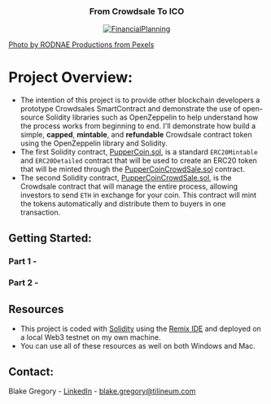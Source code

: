 <h3 align="center">From Crowdsale To ICO</h3>
<p align="center">
  <a href="https://github.com/bgregory0913/From_Crowdsale_To_ICO/">
    <img src="readme_img.jpg" alt="FinancialPlanning" align="center">
  </a>
</p>
                                                                   
[Photo by RODNAE Productions from Pexels](https://www.pexels.com/photo/green-sticky-note-beside-white-and-green-pen-7414214/)


# Project Overview:

* The intention of this project is to provide other blockchain developers a prototype Crowdsales SmartContract and demonstrate the use of open-source Solidity libraries such as OpenZeppelin to help understand how the process works from beginning to end. I'll demonstrate how build a simple, __capped__, __mintable__, and __refundable__ Crowdsale contract token using the OpenZeppelin library and Solidity.
* The first Solidity contract, [PupperCoin.sol](https://github.com/bgregory0913/From_Crowdsale_To_ICO/blob/main/PupperCoin.sol), is a standard `ERC20Mintable` and `ERC20Detailed` contract that will be used to create an ERC20 token that will be minted through the [PupperCoinCrowdSale.sol](https://github.com/bgregory0913/From_Crowdsale_To_ICO/blob/main/PupperCoinCrowdSale.sol) contract.
* The second Solidity contract, [PupperCoinCrowdSale.sol](https://github.com/bgregory0913/From_Crowdsale_To_ICO/blob/main/PupperCoinCrowdSale.sol), is the Crowdsale contract that will manage the entire process, allowing investors to send `ETH` in exchange for your coin. This contract will mint the tokens automatically and distribute them to buyers in one transaction.


## Getting Started:

### Part 1 - 

### Part 2 - 


## Resources
* This project is coded with [Solidity](https://soliditylang.org/) using the [Remix IDE](https://remix.ethereum.org/) and deployed on a local Web3 testnet on my own machine.
* You can use all of these resources as well on both Windows and Mac.


## Contact:
Blake Gregory - [LinkedIn](www.linkedin.com/in/blake-greg) - blake.gregory@tilineum.com
